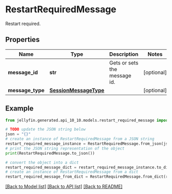 # RestartRequiredMessage

Restart required.

## Properties

Name | Type | Description | Notes
------------ | ------------- | ------------- | -------------
**message_id** | **str** | Gets or sets the message id. | [optional] 
**message_type** | [**SessionMessageType**](SessionMessageType.md) |  | [optional] 

## Example

```python
from jellyfin.generated.api_10_10.models.restart_required_message import RestartRequiredMessage

# TODO update the JSON string below
json = "{}"
# create an instance of RestartRequiredMessage from a JSON string
restart_required_message_instance = RestartRequiredMessage.from_json(json)
# print the JSON string representation of the object
print(RestartRequiredMessage.to_json())

# convert the object into a dict
restart_required_message_dict = restart_required_message_instance.to_dict()
# create an instance of RestartRequiredMessage from a dict
restart_required_message_from_dict = RestartRequiredMessage.from_dict(restart_required_message_dict)
```
[[Back to Model list]](README.md#documentation-for-models) [[Back to API list]](README.md#documentation-for-api-endpoints) [[Back to README]](README.md)


